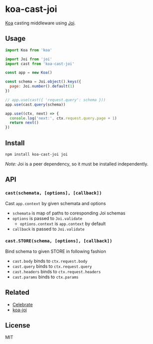 # koa-cast-joi

[Koa][koa] casting middleware using [Joi][joi].

[koa]: https://github.com/koajs/koa
[joi]: https://github.com/hapijs/joi/

## Usage

```js
import Koa from 'koa'

import Joi from 'joi'
import cast from 'koa-cast-joi'

const app = new Koa()

const schema = Joi.object().keys({
  page: Joi.number().default(1)
})

// app.use(cast({ 'request.query': schema }))
app.use(cast.query(schema))

app.use((ctx, next) => {
  console.log('next:', ctx.request.query.page + 1)
  return next()
})

```

## Install

```sh
npm install koa-cast-joi joi
```

*Note:* Joi is a peer dependency, so it must be installed independently. 

## API

### `cast(schemata, [options], [callback])`

Cast `app.context` by given schemata and options

  - `schemata` is map of paths to coresponding Joi schemas
  - `options` is passed to `Joi.validate`
    - `options.context` is `app.context` by default
  - `callback` is passed to `Joi.validate`

### `cast.STORE(schema, [options], [callback])`

Bind schema to given STORE in following fashion

  - `cast.body` binds to `ctx.request.body`
  - `cast.query` binds to `ctx.request.query`
  - `cast.headers` binds to `ctx.request.headers`
  - `cast.params` binds to `ctx.params`

## Related

- [Celebrate](https://github.com/continuationlabs/celebrate)
- [koa-joi](https://github.com/pierreinglebert/koa-joi)

## License

MIT
